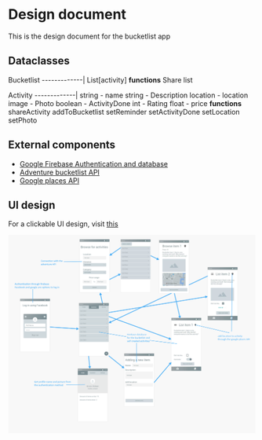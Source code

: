 # Design document
This is the design document for the bucketlist app

## Dataclasses

Bucketlist
-------------|
List[activity]
**functions**
Share list

Activity
-------------|
string - name
string - Description
location - location
image - Photo
boolean - ActivityDone
int - Rating
float - price
**functions**
shareActivity
addToBucketlist
setReminder
setActivityDone
setLocation
setPhoto

## External components
* [Google Firebase Authentication and database](https://firebase.google.com/docs/auth/users)
* [Adventure bucketlist API](http://developer.adventurebucketlist.com/?javascript#introduction-to-api)
* [Google places API](https://developers.google.com/places/android-sdk/intro)

## UI design
For a clickable UI design, visit [this](https://www.fluidui.com/editor/live/project/p_GaQRHQzD5po83MybhQaNpEQLfzozx631)

![Design doc Bucketlist](/images/Bucketlist_app_DesignDoc.png)
